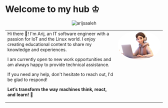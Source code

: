 <h1>Welcome to my hub ♔ </h1>

<p align="center"> 
  <img src="https://komarev.com/ghpvc/?username=arijsaaleh&label=Profile%20views&color=0e75b6&style=flat" alt="arijsaaleh" />
</p>
<table><tr><td valign="top" width="70%">
Hi there 🤗! I'm Arij, an IT software engineer with a passion for IoT and the Linux world. I enjoy creating educational content to share my knowledge and experiences.

I am currently open to new work opportunities and am always happy to provide technical assistance. 

If you need any help, don't hesitate to reach out, I'd be glad to respond!

**Let’s transform the way machines think, react, and learn!** 🚀

</td><td valign="top" width="30%">

<div align="center">
   <img src="Picture1.png" alt="Robotics Image"  style="max-width: 100%; border-radius: 50%;">
</div>  
